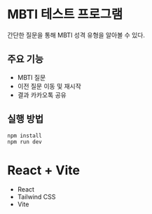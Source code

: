 # MBTI 테스트 프로그램

간단한 질문을 통해 MBTI 성격 유형을 알아볼 수 있다.

## 주요 기능
- MBTI 질문
- 이전 질문 이동 및 재시작
- 결과 카카오톡 공유

## 실행 방법
```bash
npm install
npm run dev
```

# React + Vite
- React
- Tailwind CSS
- Vite